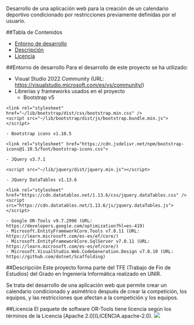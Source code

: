 Desarrollo de una aplicación web para la creación de un calendario deportivo condicionado por restricciones previamente definidas por el usuario.

##Tabla de Contenidos
* [Entorno de desarrollo](#entorno)
* [Descripción](#descripcion)
* [Licencia](#licencia)

<a name="entorno">
##Entorno de desarrollo
Para el desarrollo de este proyecto se ha utilizado:

- Visual Studio 2022 Community (URL: https://visualstudio.microsoft.com/es/vs/community/)
- Librerías y frameworks usados en el proyecto
    - Bootstrap v5
~~~
<link rel="stylesheet" href="~/lib/bootstrap/dist/css/bootstrap.min.css" />
<script src="~/lib/bootstrap/dist/js/bootstrap.bundle.min.js"></script>
~~~

    - Bootstrap icons v1.10.5
~~~
<link rel="stylesheet" href="https://cdn.jsdelivr.net/npm/bootstrap-icons@1.10.5/font/bootstrap-icons.css">
~~~

    - JQuery v3.7.1
~~~
<script src="~/lib/jquery/dist/jquery.min.js"></script>
~~~

    - JQuery DataTables v1.13.6
~~~
<link rel="stylesheet" href="https://cdn.datatables.net/1.13.6/css/jquery.dataTables.css" />
<script src="https://cdn.datatables.net/1.13.6/js/jquery.dataTables.js"></script>
~~~

    - Google OR-Tools v9.7.2996 (URL: https://developers.google.com/optimization?hl=es-419)
    - Microsoft.EntityFrameworkCore.Tools v7.0.11 (URL: https://learn.microsoft.com/es-es/ef/core/)
    - Microsoft.EntityFrameworkCore.SqlServer v7.0.11 (URL: https://learn.microsoft.com/es-es/ef/core/)
    - Microsoft.VisualStudio.Web.CodeGeneration.Design v7.0.10 (URL: https://github.com/dotnet/Scaffolding)

<a name="descripcion">
##Descripción
Este proyecto forma parte del TFE (Trabajo de Fin de Estudios) del Grado en Ingeniería Informática realizado en UNIR.

Se trata del desarrollo de una aplicación web que permite crear un calendario condicionado y asimétrico después de crear la competición, los equipos, y las restricciones que afectan a la competición y los equipos.

<a name="licencia">
##Licencia
El paquete de software OR-Tools tiene licencia según los términos de la Licencia [Apache 2.0](LICENCIA.apache-2.0).
<img src="https://mirrors.creativecommons.org/presskit/buttons/88x31/png/by-nc-nd.png" />
